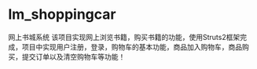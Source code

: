 # lm_shoppingcar
网上书城系统
该项目实现网上浏览书籍，购买书籍的功能，使用Struts2框架完成，项目中实现用户注册，登录，购物车的基本功能，商品加入购物车，商品购买，提交订单以及清空购物车等功能！
